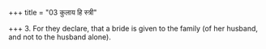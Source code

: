 +++
title = "03 कुलाय हि स्त्री"

+++
3. For they declare, that a bride is given to the family (of her husband, and not to the husband alone).
